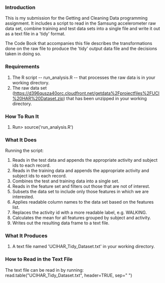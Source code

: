 ### Introduction

This is my submission for the Getting and Cleaning Data programming assignment. It includes a script to read in the Samsung accelerometer raw data set, combine training and test data sets into a single file and write it out as a text file in a 'tidy' format.

The Code Book that accompanies this file describes the transformations done on the raw file to produce the 'tidy' output data file and the decisions taken in doing so.

### Requirements

1. The R script -- run_analysis.R -- that processes the raw data is in your working directory.
2. The raw data set (https://d396qusza40orc.cloudfront.net/getdata%2Fprojectfiles%2FUCI%20HAR%20Dataset.zip) that has been unzipped in your working directory.

### How To Run It

1. Run> source('run_analysis.R')

### What It Does

Running the script:
1. Reads in the test data and appends the appropriate activity and subject ids to each record.
2. Reads in the training data and appends the appropriate activity and subject ids to each record.
3. Combines the test and training data into a single set.
4. Reads in the feature set and filters out those that are not of interest.
5. Subsets the data set to include only those features in which we are interested.
6. Applies readable column names to the data set based on the features list.
7. Replaces the activity id with a more readable label, e.g. WALKING.
8. Calculates the mean for all features grouped by subject and activity.
9. Writes out the resulting data frame to a text file.

### What It Produces

1. A text file named 'UCIHAR_Tidy_Dataset.txt' in your working directory.

### How to Read in the Text File

The text file can be read in by running: read.table("UCIHAR_Tidy_Dataset.txt", header=TRUE, sep=" ")